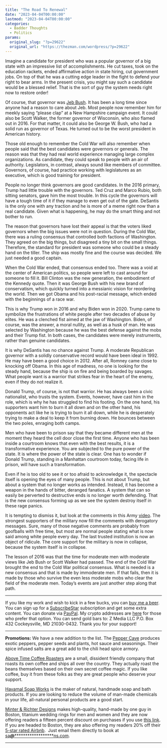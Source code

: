 ```yaml
---
title: "The Road To Renewal"
date: "2023-04-04T00:00:00"
lastmod: "2023-04-04T00:00:00"
categories:
  - Badder Thoughts
  - Politics
params:
  original_slug: "?p=29622"
  original_url: "https://thezman.com/wordpress/?p=29622"
---
```


Imagine a candidate for president who was a popular governor of a big
state with an impressive list of accomplishments. He cut taxes, took on
the education rackets, ended affirmative action in state hiring, cut
government jobs. On top of that he was a cutting edge leader in the
fight to defend your right to bear arms. In the present crisis, you
might say such a candidate would be a blessed relief. That is the sort
of guy the system needs right now to restore order!

Of course, that governor was <a
href="https://www.desmoinesregister.com/story/news/elections/presidential/caucus/2015/03/05/jeb-bush-record-florida-governor/24473497/"
rel="noopener" target="_blank">Jeb Bush</a>. It has been a long time
since anyone had a reason to care about Jeb. Most people now remember
him for meekly saying “please clap” at a New Hampshire campaign event.
It could also be Scott Walker, the former governor of Wisconsin, who
also flamed out in 2016. For that matter, it could also be George W.
Bush, who had a solid run as governor of Texas. He turned out to be the
worst president in American history.

Those old enough to remember the Cold War will also remember when people
said that the best candidates were governors or generals. The reason was
that they had real world experience managing large complex
organizations. As candidate, they could speak to people with an air of
authority. Legislators, in contrast, always sound like members of
committee. Governors, of course, had practice working with legislatures
as an executive, which is good training for president.

People no longer think governors are good candidates. In the 2016
primary, Trump had little trouble with the governors. Ted Cruz and Marco
Rubio, both sitting senators, gave him the most trouble. In this cycle
the governors will have a tough time of it if they manage to even get
out of the gate. DeSantis is the only one with any traction and he is
more of a meme right now than a real candidate. Given what is happening,
he may do the smart thing and not bother to run.

The reason that governors have lost their appeal is that the voters
liked governors when the big issues were not in question. During the
Cold War, there was a ruling consensus that controlled both factions of
Washington. They agreed on the big things, but disagreed a tiny bit on
the small things. Therefore, the standard for president was someone who
could be a steady hand on the tiller. The ship was mostly fine and the
course was decided. We just needed a good captain.

When the Cold War ended, that consensus ended too. There was a void at
the center of American politics, so people were left to cast around for
someone to fill it. Bill Clinton was the new generation, the embodiment
of the Kennedy quote. Then it was George Bush with his new brand of
conservatism, which quickly turned into a messianic vision for
reordering the world. Then we got Obama and his post-racial message,
which ended with the beginnings of a race war.

This is why Trump won in 2016 and why Biden won in 2020. Trump came to
symbolize the frustrations of white people after two decades of abuse by
elites. He was a clenched fist aimed at the jaw of Washington. Biden, of
course, was the answer, a moral nullity, as well as a husk of man. He
was selected by Washington because he was the best defense against the
mobs and their Trump fist. In both cases, the candidates were merely
instruments, rather than genuine candidates.

It is why DeSantis has no chance against Trump. A moderate Republican
governor with a solidly conservative record would have been ideal in
1992. He may have been a good choice in 2012. After all, Romney came
close to knocking off Obama. In this age of madness, no one is looking
for the steady hand, because the ship is on fire and being boarded by
savages. What people want is a warrior that strikes fear in the heart of
the enemy, even if they do not realize it.

Donald Trump, of course, is not that warrior. He has always been a civic
nationalist, who trusts the system. Events, however, have cast him in
the role, which is why he has struggled to find his footing. On the one
hand, his supporters want him to burn it all down and on the other hand,
his opponents act like he is trying to burn it all down, while he is
desperately trying to make a deal to keep it from burning down. He
bounces between the two poles, enraging both camps.

Men who have been to prison say that they became different men at the
moment they heard the cell door close the first time. Anyone who has
been inside a courtroom knows that even with the best results, it is a
transformative experience. You are subjected to the pure power of the
state. It is where the power of the state is clear. One has to wonder if
Donald Trump, standing in a Manhattan courtroom today, facing life in
prison, will have such a transformation.

Even if he is too old to see it or too afraid to acknowledge it, the
spectacle itself is opening the eyes of many people. This is not about
Trump, but about a system that no longer works as intended. Instead, it
has become a weapon in the hands of bitter, deranged fanatics. A system
that can so easily be perverted to destructive ends is no longer worth
defending. That is the new consensus forming up as we see the system
destroy itself in these rage panics.

It is tempting to dismiss it, but look at the comments in this Army
[video](https://www.youtube.com/watch?v=DhzhmATrlrA). The strongest
supporters of the military now fill the comments with derogatory
messages. Sure, many of those negative comments are probably from
goofballs with free time, but most are normal people stating what is now
said among white people every day. The last trusted institution is now
an object of ridicule. The core support for the military is now in
collapse, because the system itself is in collapse.

The lesson of 2016 was that the time for moderate men with moderate
views like Jeb Bush or Scott Walker had passed. The end of the Cold War
brought the end to the Cold War political consensus. What is needed is a
new consensus and that is made by immoderate men. If that fails, then it
is made by those who survive the even less moderate mobs who clear the
field of the moderate men. Today’s events are just another step along
that path.

------------------------------------------------------------------------

If you like my work and wish to kick in a few bucks, you can
<a href="https://www.buymeacoffee.com/mujolulu" rel="noopener"
target="_blank">buy me a beer</a>. You can sign up for a
<a href="https://www.subscribestar.com/the-z-blog" rel="noopener"
target="_blank">SubscribeStar</a> subscription and get some extra
content. You can donate via <a
href="https://www.paypal.com/donate/?cmd=_s-xclick&amp;hosted_button_id=UDAS2Q8JYA6CN&amp;source=url"
rel="noopener" target="_blank">PayPal</a>. My crypto addresses are
<a href="https://thezman.com/wordpress/?page_id=22713" rel="noopener"
target="_blank">here</a> for those who prefer that option. You can send
gold bars to: Z Media LLC P.O. Box 432 Cockeysville, MD 21030-0432.
Thank you for your support!

------------------------------------------------------------------------

**Promotions:** We have a new addition to the list. The
<a href="https://peppercave.com/shop/ols/products" rel="noopener"
target="_blank">Pepper Cave</a> produces exotic peppers, pepper seeds
and plants, hot sauce and seasonings. Their spice infused salts are a
great add to the chili head spice armory.

<a href="https://abovetimecoffee.com/" rel="noopener"
target="_blank">Above Time Coffee Roasters</a> are a small, dissident
friendly company that roasts its own coffee and ships all over the
country. They actually roast the beans themselves based on their own
secret coffee magic. If you like coffee, buy it from these folks as they
are great people who deserve your support.

<a href="https://havamalsoapworks.com/" rel="noopener"
target="_blank">Havamal Soap Works</a> is the maker of natural, handmade
soap and bath products. If you are looking to reduce the volume of
man-made chemicals in your life, all-natural personal products are a
good start.

<a href="https://www.minterandrichterdesigns.com/"
rel="noreferrer nofollow noopener" target="_blank">Minter &amp; Richter
Designs</a> makes high-quality, hand-made by one guy in Boston, titanium
wedding rings for men and women and they are now offering readers a
fifteen percent discount on purchases if you use
<a href="https://www.minterandrichterdesigns.com/discount/ZMAN"
rel="noreferrer nofollow noopener" target="_blank">this link</a>.
<span class="highlight"><span class="colour"><span class="font"><span class="size">If
you are headed to Boston, they are also offering my readers 20% off
their <a
href="https://www.airbnb.com/users/7988017/listings?user_id=7988017&amp;s=3"
rel="noopener noreferrer" target="_blank">5-star rated Airbnb</a>.  Just
email them directly to book at
<a href="mailto:sa***@*********************ns.com"
data-original-string="HFqjiu0fJo9QPNDxnM/XAg==cb71ICkjzk2nL05YqSY/fj+TpYy0d49EzKp1oH43s/YeNQ5XTpyk8CUy+f/M+gEVTgu"><span
class="apbct-email-encoder"
data-original-string="IoOrnrz2nd7mvMWivQoDbw==cb7MIQSa+e4EMVCGY8ETKuFm2cY1K27TDyERdaPzaQkjUgqSd1iVZ6NfkHmjUa2DA0R"
title="This contact has been encoded by Anti-Spam by CleanTalk. Click to decode. To finish the decoding make sure that JavaScript is enabled in your browser.">sa<span
class="apbct-blur">***</span>@<span
class="apbct-blur">*********************</span>ns.com</span></a>.</span></span></span></span>

------------------------------------------------------------------------
